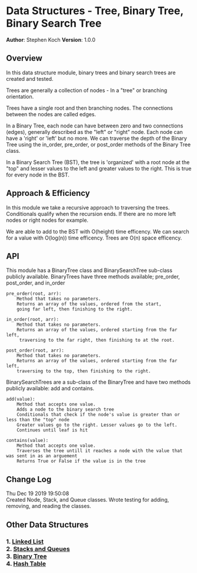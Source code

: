 # Data Structures - Tree, Binary Tree, Binary Search Tree

**Author**: Stephen Koch
**Version**: 1.0.0

## Overview
In this data structure module, binary trees and binary search trees are created and tested.

Trees are generally a collection of nodes - In a "tree" or branching orientation. 

Trees have a single root and then branching nodes. The connections between the nodes are called edges.

In a Binary Tree, each node can have between zero and two connections (edges), generally described as the "left" or "right" node. Each node can have a 'right' or 'left' but no more. We can traverse the depth of the Binary Tree using the in_order, pre_order, or post_order methods of the Binary Tree class.

In a Binary Search Tree (BST), the tree is 'organized' with a root node at the "top" and lesser values to the left and greater values to the right. This is true for every node in the BST.

## Approach & Efficiency
In this module we take a recursive approach to traversing the trees. Conditionals qualify when the recursion ends. If there are no more left nodes or right nodes for example. 

We are able to add to the BST with O(height) time efficency. We can search for a value with O(log(n)) time efficency. Trees are O(n) space efficency. 

## API
This module has a BinaryTree class and BinarySearchTree sub-class publicly available. BinaryTrees have three methods available; pre_order, post_order, and in_order
```
pre_order(root, arr):
    Method that takes no parameters.
    Returns an array of the values, ordered from the start, 
    going far left, then finishing to the right.
```
```
in_order(root, arr):
    Method that takes no parameters.
    Returns an array of the values, ordered starting from the far left,
     traversing to the far right, then finishing to at the root.
```
```
post_order(root, arr):
    Method that takes no parameters.
    Returns an array of the values, ordered starting from the far left,
    traversing to the top, then finishing to the right.
```

BinarySearchTrees are a sub-class of the BinaryTree and have two methods publicly available: add and contains.
```
add(value):
    Method that accepts one value.
    Adds a node to the binary search tree
    Conditionals that check if the node's value is greater than or less than the "top" node
    Greater values go to the right. Lesser values go to the left.
    Continues until leaf is hit
```
```
contains(value):
    Method that accepts one value.
    Traverses the tree untill it reaches a node with the value that was sent in as an arguement
    Returns True or False if the value is in the tree 
```

## Change Log
Thu Dec 19 2019 19:50:08<br>Created Node, Stack, and Queue classes. Wrote testing for adding, removing, and reading the classes.

## Other Data Structures
### 1. [Linked List](https://github.com/kochsj/python-data-structures-and-algorithms/tree/master/Data-Structures/linked_list)<br>2. [Stacks and Queues](https://github.com/kochsj/python-data-structures-and-algorithms/tree/stack-and-queue/Data-Structures/stacks_and_queues)<br>3. [Binary Tree](https://github.com/kochsj/python-data-structures-and-algorithms/tree/stack-and-queue/Data-Structures/tree)<br>4. [Hash Table](https://github.com/kochsj/python-data-structures-and-algorithms/tree/stack-and-queue/Data-Structures/hashtable)

